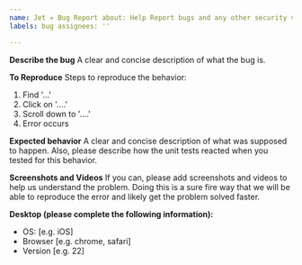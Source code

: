 ```yaml
---
name: Jet ✈️ Bug Report about: Help Report bugs and any other security vulnerabilities. title: ''
labels: bug assignees: ''

---
```


**Describe the bug**
A clear and concise description of what the bug is.

**To Reproduce**
Steps to reproduce the behavior:

1. Find  '...'
2. Click on '....'
3. Scroll down to '....'
4. Error occurs

**Expected behavior**
A clear and concise description of what was supposed to happen. Also, please describe how the unit tests reacted when
you tested for this behavior.

**Screenshots and Videos**
If you can, please add screenshots and videos to help us understand the problem. Doing this is a sure fire way that we
will be able to reproduce the error and likely get the problem solved faster.

**Desktop (please complete the following information):**

- OS: [e.g. iOS]
- Browser [e.g. chrome, safari]
- Version [e.g. 22]
